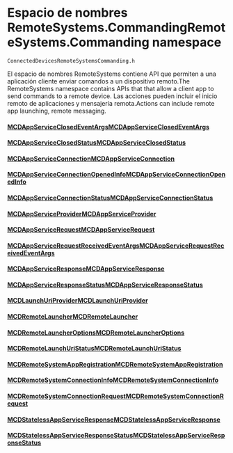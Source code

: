 # <a name="remotesystemscommanding-namespace"></a><span data-ttu-id="420f7-101">Espacio de nombres RemoteSystems.Commanding</span><span class="sxs-lookup"><span data-stu-id="420f7-101">RemoteSystems.Commanding namespace</span></span>
```
ConnectedDevicesRemoteSystemsCommanding.h
```

<span data-ttu-id="420f7-102">El espacio de nombres RemoteSystems contiene API que permiten a una aplicación cliente enviar comandos a un dispositivo remoto.</span><span class="sxs-lookup"><span data-stu-id="420f7-102">The RemoteSystems namespace contains APIs that that allow a client app to send commands to a remote device.</span></span>  <span data-ttu-id="420f7-103">Las acciones pueden incluir el inicio remoto de aplicaciones y mensajería remota.</span><span class="sxs-lookup"><span data-stu-id="420f7-103">Actions can include remote app launching, remote messaging.</span></span>

#### <a name="mcdappserviceclosedeventargsmcdappserviceclosedeventargsmd"></a>[<span data-ttu-id="420f7-104">MCDAppServiceClosedEventArgs</span><span class="sxs-lookup"><span data-stu-id="420f7-104">MCDAppServiceClosedEventArgs</span></span>](MCDAppServiceClosedEventArgs.md)
#### <a name="mcdappserviceclosedstatusmcdappserviceclosedstatusmd"></a>[<span data-ttu-id="420f7-105">MCDAppServiceClosedStatus</span><span class="sxs-lookup"><span data-stu-id="420f7-105">MCDAppServiceClosedStatus</span></span>](MCDAppServiceClosedStatus.md)
#### <a name="mcdappserviceconnectionmcdappserviceconnectionmd"></a>[<span data-ttu-id="420f7-106">MCDAppServiceConnection</span><span class="sxs-lookup"><span data-stu-id="420f7-106">MCDAppServiceConnection</span></span>](MCDAppServiceConnection.md)
#### <a name="mcdappserviceconnectionopenedinfomcdappserviceconnectionopenedinfomd"></a>[<span data-ttu-id="420f7-107">MCDAppServiceConnectionOpenedInfo</span><span class="sxs-lookup"><span data-stu-id="420f7-107">MCDAppServiceConnectionOpenedInfo</span></span>](MCDAppServiceConnectionOpenedInfo.md)
#### <a name="mcdappserviceconnectionstatusmcdappserviceconnectionstatusmd"></a>[<span data-ttu-id="420f7-108">MCDAppServiceConnectionStatus</span><span class="sxs-lookup"><span data-stu-id="420f7-108">MCDAppServiceConnectionStatus</span></span>](MCDAppServiceConnectionStatus.md)
#### <a name="mcdappserviceprovidermcdappserviceprovidermd"></a>[<span data-ttu-id="420f7-109">MCDAppServiceProvider</span><span class="sxs-lookup"><span data-stu-id="420f7-109">MCDAppServiceProvider</span></span>](MCDAppServiceProvider.md)
#### <a name="mcdappservicerequestmcdappservicerequestmd"></a>[<span data-ttu-id="420f7-110">MCDAppServiceRequest</span><span class="sxs-lookup"><span data-stu-id="420f7-110">MCDAppServiceRequest</span></span>](MCDAppServiceRequest.md)
#### <a name="mcdappservicerequestreceivedeventargsmcdappservicerequestreceivedeventargsmd"></a>[<span data-ttu-id="420f7-111">MCDAppServiceRequestReceivedEventArgs</span><span class="sxs-lookup"><span data-stu-id="420f7-111">MCDAppServiceRequestReceivedEventArgs</span></span>](MCDAppServiceRequestReceivedEventArgs.md)
#### <a name="mcdappserviceresponsemcdappserviceresponsemd"></a>[<span data-ttu-id="420f7-112">MCDAppServiceResponse</span><span class="sxs-lookup"><span data-stu-id="420f7-112">MCDAppServiceResponse</span></span>](MCDAppServiceResponse.md)
#### <a name="mcdappserviceresponsestatusmcdappserviceresponsestatusmd"></a>[<span data-ttu-id="420f7-113">MCDAppServiceResponseStatus</span><span class="sxs-lookup"><span data-stu-id="420f7-113">MCDAppServiceResponseStatus</span></span>](MCDAppServiceResponseStatus.md)
#### <a name="mcdlaunchuriprovidermcdlaunchuriprovidermd"></a>[<span data-ttu-id="420f7-114">MCDLaunchUriProvider</span><span class="sxs-lookup"><span data-stu-id="420f7-114">MCDLaunchUriProvider</span></span>](MCDLaunchUriProvider.md)
#### <a name="mcdremotelaunchermcdremotelaunchermd"></a>[<span data-ttu-id="420f7-115">MCDRemoteLauncher</span><span class="sxs-lookup"><span data-stu-id="420f7-115">MCDRemoteLauncher</span></span>](MCDRemoteLauncher.md)
#### <a name="mcdremotelauncheroptionsmcdremotelauncheroptionsmd"></a>[<span data-ttu-id="420f7-116">MCDRemoteLauncherOptions</span><span class="sxs-lookup"><span data-stu-id="420f7-116">MCDRemoteLauncherOptions</span></span>](MCDRemoteLauncherOptions.md)
#### <a name="mcdremotelaunchuristatusmcdremotelaunchuristatusmd"></a>[<span data-ttu-id="420f7-117">MCDRemoteLaunchUriStatus</span><span class="sxs-lookup"><span data-stu-id="420f7-117">MCDRemoteLaunchUriStatus</span></span>](MCDRemoteLaunchUriStatus.md)
#### <a name="mcdremotesystemappregistrationmcdremotesystemappregistrationmd"></a>[<span data-ttu-id="420f7-118">MCDRemoteSystemAppRegistration</span><span class="sxs-lookup"><span data-stu-id="420f7-118">MCDRemoteSystemAppRegistration</span></span>](MCDRemoteSystemAppRegistration.md)
#### <a name="mcdremotesystemconnectioninfomcdremotesystemconnectioninfomd"></a>[<span data-ttu-id="420f7-119">MCDRemoteSystemConnectionInfo</span><span class="sxs-lookup"><span data-stu-id="420f7-119">MCDRemoteSystemConnectionInfo</span></span>](MCDRemoteSystemConnectionInfo.md)
#### <a name="mcdremotesystemconnectionrequestmcdremotesystemconnectionrequestmd"></a>[<span data-ttu-id="420f7-120">MCDRemoteSystemConnectionRequest</span><span class="sxs-lookup"><span data-stu-id="420f7-120">MCDRemoteSystemConnectionRequest</span></span>](MCDRemoteSystemConnectionRequest.md)
#### <a name="mcdstatelessappserviceresponsemcdstatelessappserviceresponsemd"></a>[<span data-ttu-id="420f7-121">MCDStatelessAppServiceResponse</span><span class="sxs-lookup"><span data-stu-id="420f7-121">MCDStatelessAppServiceResponse</span></span>](MCDStatelessAppServiceResponse.md)
#### <a name="mcdstatelessappserviceresponsestatusmcdstatelessappserviceresponsestatusmd"></a>[<span data-ttu-id="420f7-122">MCDStatelessAppServiceResponseStatus</span><span class="sxs-lookup"><span data-stu-id="420f7-122">MCDStatelessAppServiceResponseStatus</span></span>](MCDStatelessAppServiceResponseStatus.md)